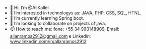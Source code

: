 - 👋 Hi, I’m @AllKallel
- 👀 I’m interested in technologys as: JAVA, PHP, CSS, SQL, HTNL. 
- 🌱 I’m currently learning Spring boot.
- 💞️ I’m looking to collaborate on projects of java. 
- 📫 How to reach me: fone: +55 34 993148909, Email: allanramos2912@gmail.com e Linkedin: www.linkedin.com/in/allanramos2912

<!---
AllKallel/AllKallel is a ✨ special ✨ repository because its `README.md` (this file) appears on your GitHub profile.
You can click the Preview link to take a look at your changes.
--->
